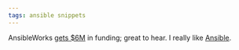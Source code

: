 ```yaml
---
tags: ansible snippets
---
```


AnsibleWorks [gets $6M](http://techcrunch.com/2013/08/12/ansibleworks-raises-6m-for-popular-open-source-and-easy-to-use-it-automation-framework/) in funding; great to hear. I really like [Ansible](/wiki/Ansible).
